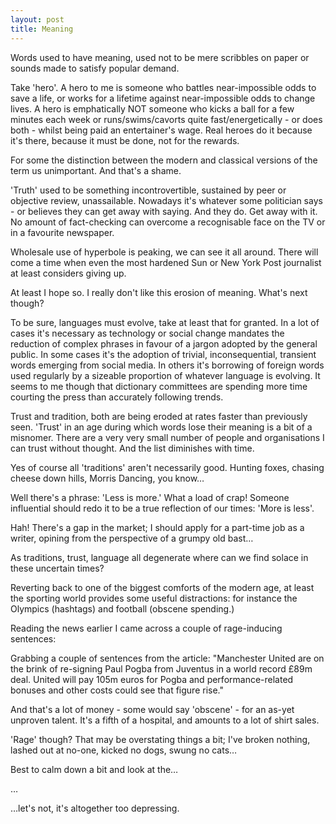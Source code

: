 ```yaml
---
layout: post
title: Meaning
---
```


Words used to have meaning, used not to be mere scribbles on paper or sounds made to satisfy popular demand.

Take 'hero'.  A hero to me is someone who battles near-impossible odds to save a life, or works for a lifetime against near-impossible odds to change lives.  A hero is emphatically NOT someone who kicks a ball for a few minutes each week or runs/swims/cavorts quite fast/energetically - or does both - whilst being paid an entertainer's wage.  Real heroes do it because it's there, because it must be done, not for the rewards.

For some the distinction between the modern and classical versions of the term us unimportant.  And that's a shame.

'Truth' used to be something incontrovertible, sustained by peer or objective review, unassailable.  Nowadays it's whatever some politician says - or believes they can get away with saying.  And they do.  Get away with it.  No amount of fact-checking can overcome a recognisable face on the TV or in a favourite newspaper.

Wholesale use of hyperbole is peaking, we can see it all around.  There will come a time when even the most hardened Sun or New York Post journalist at least considers giving up. 

At least I hope so.  I really don't like this erosion of meaning.  What's next though?

To be sure, languages must evolve, take at least that for granted.  In a lot of cases it's necessary as technology or social change mandates the reduction of complex phrases in favour of a jargon adopted by the general public.  In some cases it's the adoption of trivial, inconsequential, transient words emerging from social media.  In others it's borrowing of foreign words used regularly by a sizeable proportion of whatever language is evolving.  It seems to me though that dictionary committees are spending more time courting the press than accurately following trends.

Trust and tradition, both are being eroded at rates faster than previously seen.  'Trust' in an age during which words lose their meaning is a bit of a misnomer.  There are a very very small number of people and organisations I can trust without thought.  And the list diminishes with time.

Yes of course all 'traditions' aren't necessarily good.  Hunting foxes, chasing cheese down hills, Morris Dancing, you know…

Well there's a phrase: 'Less is more.'  What a load of crap!   Someone influential should redo it to be a true reflection of our times: 'More is less'.

Hah!  There's a gap in the market; I should apply for a part-time job as a writer, opining from the perspective of a grumpy old bast…

As traditions, trust, language all degenerate where can we find solace in these uncertain times?

Reverting back to one of the biggest comforts of the modern age, at least the sporting world provides some useful distractions: for instance the Olympics (hashtags) and football (obscene spending.)

Reading the news earlier I came across a couple of rage-inducing sentences:

Grabbing a couple of sentences from the article: "Manchester United are on the brink of re-signing Paul Pogba from Juventus in a world record £89m deal.  United will pay 105m euros for Pogba and performance-related bonuses and other costs could see that figure rise."

And that's a lot of money - some would say 'obscene' - for an as-yet unproven talent.  It's a fifth of a hospital, and amounts to a lot of shirt sales.

'Rage' though?  That may be overstating things a bit; I've broken nothing, lashed out at no-one, kicked no dogs, swung no cats…

Best to calm down a bit and look at the…

…

…let's not, it's altogether too depressing.
